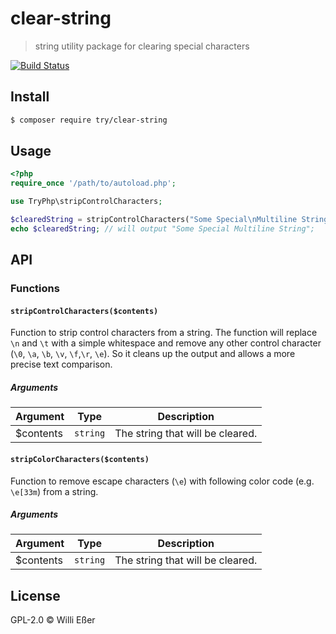 # clear-string
> string utility package for clearing special characters

[![Build Status](https://travis-ci.org/try-php/clear-string.svg?branch=master)](https://travis-ci.org/try-php/clear-string)

## Install

```bash
$ composer require try/clear-string
```

## Usage

```php
<?php
require_once '/path/to/autoload.php';

use TryPhp\stripControlCharacters;

$clearedString = stripControlCharacters("Some Special\nMultiline String"); 
echo $clearedString; // will output "Some Special Multiline String";
```

## API

### Functions

#### `stripControlCharacters($contents)`

Function to strip control characters from a string. The function will replace `\n` and `\t` with a simple whitespace and remove any other control character (`\0`, `\a`, `\b`, `\v`, `\f`,`\r`, `\e`). So it cleans up the output and allows a more precise text comparison.

##### Arguments

| Argument | Type | Description | 
|---|---|---|
| $contents | `string` | The string that will be cleared. |

#### `stripColorCharacters($contents)`

Function to remove escape characters (`\e`) with following color code (e.g. `\e[33m`) from a string.

##### Arguments

| Argument | Type | Description | 
|---|---|---|
| $contents | `string` | The string that will be cleared. |

## License

GPL-2.0 © Willi Eßer